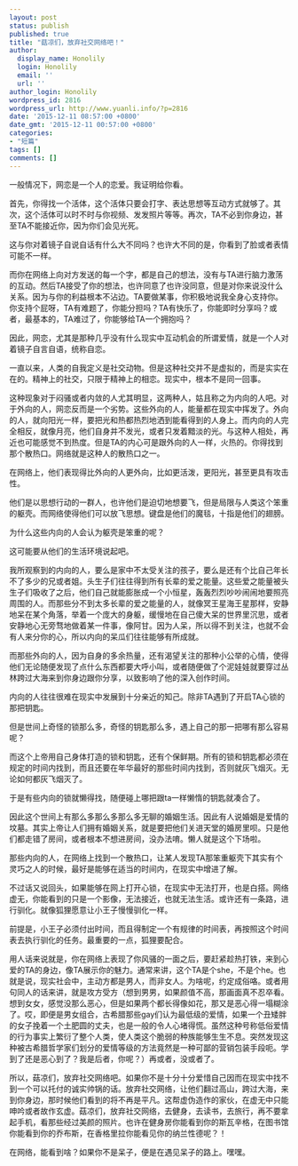 ```yaml
---
layout: post
status: publish
published: true
title: "菇凉们，放弃社交网络吧！"
author:
  display_name: Honolily
  login: Honolily
  email: ''
  url: ''
author_login: Honolily
wordpress_id: 2816
wordpress_url: http://www.yuanli.info/?p=2816
date: '2015-12-11 08:57:00 +0800'
date_gmt: '2015-12-11 00:57:00 +0800'
categories:
- "短篇"
tags: []
comments: []
---
```

<p>一般情况下，网恋是一个人的恋爱。我证明给你看。</p>
<p>首先，你得找一个活体，这个活体只要会打字、表达思想等互动方式就够了。其次，这个活体可以时不时与你视频、发发照片等等。再次，TA不必到你身边，甚至TA不能接近你，因为你们会见光死。</p>
<p>这与你对着镜子自说自话有什么大不同吗？也许大不同的是，你看到了脸或者表情可能不一样。</p>
<p>而你在网络上向对方发送的每一个字，都是自己的想法，没有与TA进行脑力激荡的互动。然后TA接受了你的想法，也许同意了也许没同意，但是对你来说没什么关系。因为与你的利益根本不沾边。TA要做某事，你积极地说我全身心支持你。你支持个屁呀，TA有难题了，你能分担吗？TA有快乐了，你能即时分享吗？或者，最基本的，TA难过了，你能够给TA一个拥抱吗？</p>
<p>因此，网恋，尤其是那种几乎没有什么现实中互动机会的所谓爱情，就是一个人对着镜子自言自语，统称自恋。</p>
<p>一直以来，人类的自我定义是社交动物。但是这种社交并不是虚拟的，而是实实在在的。精神上的社交，只限于精神上的相恋。现实中，根本不是同一回事。</p>
<p>这种现象对于闷骚或者内敛的人尤其明显，这两种人，姑且称之为内向的人吧。对于外向的人，网恋反而是一个劣势。这些外向的人，能量都在现实中挥发了。外向的人，就向阳光一样，要把光和热都热烈地洒到能看得到的人身上。而内向的人完全相反，就像月亮，他们自身并不发光，或者只发着黯淡的光。与这种人相处，再近也可能感觉不到热度。但是TA的内心可是跟外向的人一样，火热的。你得找到那个散热口。网络就是这种人的散热口之一。</p>
<p>在网络上，他们表现得比外向的人更外向，比如更活泼，更阳光，甚至更具有攻击性。</p>
<p>他们是以思想行动的一群人，也许他们是迫切地想要飞，但是局限与人类这个笨重的躯壳。而网络使得他们可以放飞思想。键盘是他们的魔毯，十指是他们的翅膀。</p>
<p>为什么这些内向的人会认为躯壳是笨重的呢？</p>
<p>这可能要从他们的生活环境说起吧。</p>
<p>我所观察到的内向的人，要么是家中不太受关注的孩子，要么是还有个比自己年长不了多少的兄或者姐。头生子们往往得到所有长辈的爱之能量。这些爱之能量被头生子们吸收了之后，他们自己就能膨胀成一个小恒星，轰轰烈烈吵吵闹闹地要照亮周围的人。而那些分不到太多长辈的爱之能量的人，就像冥王星海王星那样，安静地呆在某个角落，举着一个庞大的身躯，缓慢地在自己傻大呆的世界里沉思，或者安静地心无旁骛地做着某一件事，像阿甘。因为人呆，所以得不到关注，也就不会有人来分你的心，所以内向的呆瓜们往往能够有所成就。</p>
<p>而那些外向的人，因为自身的多余热量，还有渴望关注的那种小公举的心情，使得他们无论随便发现了点什么东西都要大呼小叫，或者随便做了个泥娃娃就要穿过丛林跨过大海来到你身边跟你分享，以致影响了他的深入创作时间。</p>
<p>内向的人往往很难在现实中发展到十分亲近的知己。除非TA遇到了开启TA心锁的那把钥匙。</p>
<p>但是世间上奇怪的锁那么多，奇怪的钥匙那么多，遇上自己的那一把哪有那么容易呢？</p>
<p>而这个上帝用自己身体打造的锁和钥匙，还有个保鲜期。所有的锁和钥匙都必须在规定的时间内找到，而且还要在年华最好的那些时间内找到，否则就灰飞烟灭。无论如何都灰飞烟灭了。</p>
<p>于是有些内向的锁就懒得找，随便碰上哪把跟ta一样懒惰的钥匙就凑合了。</p>
<p>因此这个世间上有那么多那么多那么多无聊的婚姻生活。因此有人说婚姻是爱情的坟墓。其实上帝让人们拥有婚姻关系，就是要把他们关进天堂的婚房里呗。只是他们都走错了房间，或者根本不想进房间，没办法唷。懒人就是这个下场啦。</p>
<p>那些内向的人，在网络上找到一个散热口，让某人发现TA那笨重躯壳下其实有个灵巧之人的时候，最好是能够在适当的时间内，在现实中增进了解。</p>
<p>不过话又说回头，如果能够在网上打开心锁，在现实中无法打开，也是白搭。网络虚无，你能看到的只是一个影像，无法接近，也就无法生活。或许还有一条路，进行驯化。就像狐狸愿意让小王子慢慢驯化一样。</p>
<p>前提是，小王子必须付出时间，而且得制定一个有规律的时间表，再按照这个时间表去执行驯化的任务。最重要的一点，狐狸要配合。</p>
<p>用人话来说就是，你在网络上表现了你风骚的一面之后，要赶紧趁热打铁，来到心爱的TA的身边，像TA展示你的魅力。通常来讲，这个TA是个she，不是个he。也就是说，现实社会中，主动方都是男人，而非女人。为啥呢，约定成俗咯。或者用句同人的话来讲，就是攻方受方（想到男男，如果颜值不高，那画面真不忍卒看。想到女女，感觉没那么恶心，但是如果两个都长得像如花，那又是恶心得一塌糊涂了。哎，即便是男女组合，古希腊那些gay们认为最低级的爱情，如果一个丑矮胖的女子挽着一个土肥圆的丈夫，也是一般的令人心堵得慌。虽然这种号称低俗爱情的行为事实上繁衍了整个人类，使人类这个脆弱的种族能够生生不息。突然发现这种被古希腊哲学家们划分的爱情等级的方法竟然是一种可鄙的营销包装手段呃。学到了还是恶心到了？我是后者，你呢？）再或者，没或者了。</p>
<p>所以，菇凉们，放弃社交网络吧。如果你不是十分十分爱惜自己因而在现实中找不到一个可以托付的诚实帅锅的话。放弃社交网络，让他们翻过高山，跨过大海，来到你身边，那时候他们看到的将不再是平凡。这帮虚伪造作的家伙，在虚无中只能呻吟或者故作玄虚。菇凉们，放弃社交网络，去健身，去读书，去旅行，再不要拿起手机，看那些经过美颜的照片。也许在健身房你能看到你的斯瓦辛格，在图书馆你能看到你的乔布斯，在香格里拉你能看见你的纳兰性德呢？！</p>
<p>在网络，能看到啥？如果你不是呆子，便是在遇见呆子的路上。嘿嘿。</p>
<p>&nbsp;</p>
<p>&nbsp;</p>
